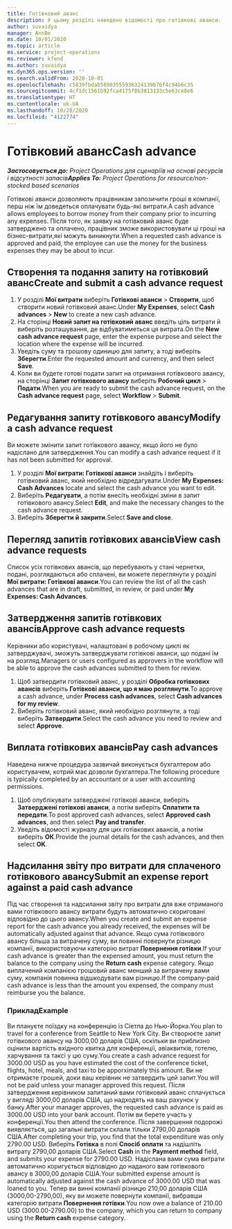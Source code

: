 ```yaml
---
title: Готівковий аванс
description: У цьому розділі наведено відомості про готівкові аванси.
author: suvaidya
manager: AnnBe
ms.date: 10/01/2020
ms.topic: article
ms.service: project-operations
ms.reviewer: kfend
ms.author: suvaidya
ms.dyn365.ops.version: ''
ms.search.validFrom: 2020-10-01
ms.openlocfilehash: c5839fbdab58903555936324139b76f4c94b6c35
ms.sourcegitcommit: 4cf1dc1561b92fca4175f0b3813133c5e63ce8e6
ms.translationtype: HT
ms.contentlocale: uk-UA
ms.lasthandoff: 10/28/2020
ms.locfileid: "4122774"
---
```

# <a name="cash-advance"></a><span data-ttu-id="110ab-103">Готівковий аванс</span><span class="sxs-lookup"><span data-stu-id="110ab-103">Cash advance</span></span>

<span data-ttu-id="110ab-104">_**Застосовується до:** Project Operations для сценаріїв на основі ресурсів і відсутності запасів_</span><span class="sxs-lookup"><span data-stu-id="110ab-104">_**Applies To:** Project Operations for resource/non-stocked based scenarios_</span></span>

<span data-ttu-id="110ab-105">Готівкові аванси дозволяють працівникам запозичити гроші в компанії, перш ніж їм доведеться оплачувати будь-які витрати.</span><span class="sxs-lookup"><span data-stu-id="110ab-105">A cash advance allows employees to borrow money from their company prior to incurring any expenses.</span></span> <span data-ttu-id="110ab-106">Після того, як заявку на готівковий аванс буде затверджено та оплачено, працівник зможе використовувати ці гроші на бізнес-витрати,які можуть виникнути.</span><span class="sxs-lookup"><span data-stu-id="110ab-106">When a requested cash advance is approved and paid, the employee can use the money for the business expenses they may be about to incur.</span></span> 

## <a name="create-and-submit-a-cash-advance-request"></a><span data-ttu-id="110ab-107">Створення та подання запиту на готівковий аванс</span><span class="sxs-lookup"><span data-stu-id="110ab-107">Create and submit a cash advance request</span></span>

1. <span data-ttu-id="110ab-108">У розділі **Мої витрати** виберіть **Готівкові аванси** > **Створити**, щоб створити новий готівковий аванс.</span><span class="sxs-lookup"><span data-stu-id="110ab-108">Under **My Expenses**, select **Cash advances** > **New** to create a new cash advance.</span></span> 
2. <span data-ttu-id="110ab-109">На сторінці **Новий запит на готівковий аванс** введіть ціль витрати й виберіть розташування, де відбуватиметься ця витрата.</span><span class="sxs-lookup"><span data-stu-id="110ab-109">On the **New cash advance request** page, enter the expense purpose and select the location where the expense will be incurred.</span></span>
3. <span data-ttu-id="110ab-110">Уведіть суму та грошову одиницю для запиту, а тоді виберіть **Зберегти**.</span><span class="sxs-lookup"><span data-stu-id="110ab-110">Enter the requested amount and currency, and then select **Save**.</span></span> 
4. <span data-ttu-id="110ab-111">Коли ви будете готові подати запит на отримання готівкового авансу, на сторінці **Запит готівкового авансу** виберіть **Робочий цикл** > **Подати**.</span><span class="sxs-lookup"><span data-stu-id="110ab-111">When you are ready to submit the cash advance request, on the **Cash advance request** page, select **Workflow** > **Submit**.</span></span>

## <a name="modify-a-cash-advance-request"></a><span data-ttu-id="110ab-112">Редагування запиту готівкового авансу</span><span class="sxs-lookup"><span data-stu-id="110ab-112">Modify a cash advance request</span></span>

<span data-ttu-id="110ab-113">Ви можете змінити запит готівкового авансу, якщо його не було надіслано для затвердження.</span><span class="sxs-lookup"><span data-stu-id="110ab-113">You can modify a cash advance request if it has not been submitted for approval.</span></span>

1. <span data-ttu-id="110ab-114">У розділі **Мої витрати: Готівкові аванси** знайдіть і виберіть готівковий аванс, який необхідно відредагувати.</span><span class="sxs-lookup"><span data-stu-id="110ab-114">Under **My Expenses: Cash Advances** locate and select the cash advance you want to edit.</span></span>
2. <span data-ttu-id="110ab-115">Виберіть **Редагувати**, а потім внесіть необхідні зміни в запит готівкового авансу.</span><span class="sxs-lookup"><span data-stu-id="110ab-115">Select **Edit**, and make the necessary changes to the cash advance request.</span></span> 
3. <span data-ttu-id="110ab-116">Виберіть **Зберегти й закрити**.</span><span class="sxs-lookup"><span data-stu-id="110ab-116">Select **Save and close**.</span></span>


## <a name="view-cash-advance-requests"></a><span data-ttu-id="110ab-117">Перегляд запитів готівкових авансів</span><span class="sxs-lookup"><span data-stu-id="110ab-117">View cash advance requests</span></span>
<span data-ttu-id="110ab-118">Список усіх готівкових авансів, що перебувають у стані чернетки, подані, розглядаються або сплачені, ви можете переглянути у розділі **Мої витрати: Готівкові аванси**.</span><span class="sxs-lookup"><span data-stu-id="110ab-118">You can review the list of all the cash advances that are in draft, submitted, in review, or paid under **My Expenses: Cash Advances**.</span></span> 

## <a name="approve-cash-advance-requests"></a><span data-ttu-id="110ab-119">Затвердження запитів готівкових авансів</span><span class="sxs-lookup"><span data-stu-id="110ab-119">Approve cash advance requests</span></span>

<span data-ttu-id="110ab-120">Керівники або користувачі, налаштовані в робочому циклі як затверджувачі, зможуть затверджувати готівкові аванси, що подані їм на розгляд.</span><span class="sxs-lookup"><span data-stu-id="110ab-120">Managers or users configured as approvers in the workflow will be able to approve the cash advances submitted to them for review.</span></span> 

1. <span data-ttu-id="110ab-121">Щоб затвердити готівковий аванс, у розділі **Обробка готівкових авансів** виберіть **Готівкові аванси, що я маю розглянути**.</span><span class="sxs-lookup"><span data-stu-id="110ab-121">To approve a cash advance, under **Process cash advances**, select **Cash advances for my review**.</span></span>
2. <span data-ttu-id="110ab-122">Виберіть готівковий аванс, який необхідно розглянути, а тоді виберіть **Затвердити**.</span><span class="sxs-lookup"><span data-stu-id="110ab-122">Select the cash advance you need to review and select **Approve**.</span></span>  

## <a name="pay-cash-advances"></a><span data-ttu-id="110ab-123">Виплата готівкових авансів</span><span class="sxs-lookup"><span data-stu-id="110ab-123">Pay cash advances</span></span> 
<span data-ttu-id="110ab-124">Наведена нижче процедура зазвичай виконується бухгалтером або користувачем, котрий має дозволи бухгалтера.</span><span class="sxs-lookup"><span data-stu-id="110ab-124">The following procedure is typically completed by an accountant or a user with accounting permissions.</span></span>

1. <span data-ttu-id="110ab-125">Щоб опублікувати затверджені готівкові аванси, виберіть **Затверджені готівкові аванси**, а потім виберіть **Сплатити та передати**.</span><span class="sxs-lookup"><span data-stu-id="110ab-125">To post approved cash advances, select **Approved cash advances**, and then select **Pay and transfer**.</span></span>  
2. <span data-ttu-id="110ab-126">Уведіть відомості журналу для цих готівкових авансів, а потім виберіть **ОК**.</span><span class="sxs-lookup"><span data-stu-id="110ab-126">Provide the journal details for the cash advances, and then select **OK**.</span></span> 

## <a name="submit-an-expense-report-against-a-paid-cash-advance"></a><span data-ttu-id="110ab-127">Надсилання звіту про витрати для сплаченого готівкового авансу</span><span class="sxs-lookup"><span data-stu-id="110ab-127">Submit an expense report against a paid cash advance</span></span> 

<span data-ttu-id="110ab-128">Під час створення та надсилання звіту про витрати для вже отриманого вами готівкового авансу витрати будуть автоматично скориговані відповідно до цього авансу.</span><span class="sxs-lookup"><span data-stu-id="110ab-128">When you create and submit an expense report for the cash advance you already received, the expenses will be automatically adjusted against that advance.</span></span> <span data-ttu-id="110ab-129">Якщо сума готівкового авансу більша за витрачену суму, ви повинні повернути різницю компанії, використовуючи категорію витрат **Повернення готівки**.</span><span class="sxs-lookup"><span data-stu-id="110ab-129">If your cash advance is greater than the expensed amount, you must return the balance to the company using the **Return cash** expense category.</span></span> <span data-ttu-id="110ab-130">Якщо виплачений компанією грошовий аванс менший за витрачену вами суму, компанія повинна відшкодувати вам різницю.</span><span class="sxs-lookup"><span data-stu-id="110ab-130">If the company-paid cash advance is less than the amount you expensed, the company must reimburse you the balance.</span></span> 

### <a name="example"></a><span data-ttu-id="110ab-131">Приклад</span><span class="sxs-lookup"><span data-stu-id="110ab-131">Example</span></span>
<span data-ttu-id="110ab-132">Ви плануєте поїздку на конференцію із Сіетла до Нью-Йорка.</span><span class="sxs-lookup"><span data-stu-id="110ab-132">You plan to travel for a conference from Seattle to New York City.</span></span> <span data-ttu-id="110ab-133">Ви створюєте запит готівкового авансу на 3000,00 доларів США, оскільки ви приблизно оцінили вартість вхідного квитка для конференції, авіаквитків, готелю, харчування та таксі у цю суму.</span><span class="sxs-lookup"><span data-stu-id="110ab-133">You create a cash advance request for 3000.00 USD as you have estimated the cost of the conference ticket, flights, hotel, meals, and taxi to be apporximately this amount.</span></span> <span data-ttu-id="110ab-134">Ви не отримаєте грошей, доки ваш керівник не затвердить цей запит.</span><span class="sxs-lookup"><span data-stu-id="110ab-134">You will not be paid unless your manager approved this request.</span></span> <span data-ttu-id="110ab-135">Після затвердження керівником запитаний вами готівковий аванс сплачується у вигляді 3000,00 доларів США, що надходять на ваш рахунок у банку.</span><span class="sxs-lookup"><span data-stu-id="110ab-135">After your manager approves, the requested cash advance is paid as 3000.00 USD into your bank account.</span></span> <span data-ttu-id="110ab-136">Потім ви берете участь у конференції.</span><span class="sxs-lookup"><span data-stu-id="110ab-136">You then attend the conference.</span></span> <span data-ttu-id="110ab-137">Після завершення подорожі виявляється, що загальні витрати склали тільки 2790,00 доларів США.</span><span class="sxs-lookup"><span data-stu-id="110ab-137">After completing your trip, you find that the total expenditure was only 2790.00 USD.</span></span> <span data-ttu-id="110ab-138">Виберіть **Готівка** в полі **Спосіб оплати** та надішліть витрату 2790,00 доларів США.</span><span class="sxs-lookup"><span data-stu-id="110ab-138">Select **Cash** in the **Payment method** field, and submits your expense for 2790.00 USD.</span></span> <span data-ttu-id="110ab-139">Надіслана вами сума витрати автоматично коригується відповідно до наданого вам готівкового авансу в 3000,00 доларів США.</span><span class="sxs-lookup"><span data-stu-id="110ab-139">Your submitted expense amount is automatically adjusted against the cash advance of 3000.00 USD that was loaned to you.</span></span> <span data-ttu-id="110ab-140">Тепер ви винні компанії різницю 210,00 доларів США (3000,00-2790,00), яку ви можете повернути компанії, вибравши категорію витрати **Повернення готівки**.</span><span class="sxs-lookup"><span data-stu-id="110ab-140">You now owe a balance of 210.00 USD (3000.00-2790.00) to the company, which you can return to company using the **Return cash** expense category.</span></span> 
